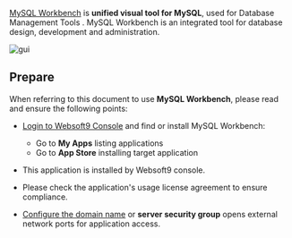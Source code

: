 [MySQL Workbench](https://www.mysql.com/products/workbench/) is **unified visual tool for MySQL**, used for Database Management Tools . MySQL Workbench is an integrated tool for database design, development and administration.


![gui](https://libs.websoft9.com/Websoft9/DocsPicture/zh/mysqlworkbench/mysqlworkbench-gui-websoft9.png)


## Prepare

When referring to this document to use **MySQL Workbench**, please read and ensure the following points:

- [Login to Websoft9 Console](./login-console) and find or install MySQL Workbench:
  - Go to **My Apps** listing applications 
  - Go to **App Store** installing target application

- This application is installed by Websoft9 console.


- Please check the application's usage license agreement to ensure compliance.


- [Configure the domain name](./domain-set) or **server security group** opens external network ports for application access.
